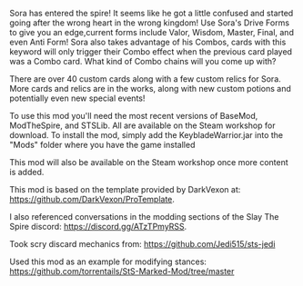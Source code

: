 Sora has entered the spire! It seems like he got a little confused and started going after the wrong heart in the 
wrong kingdom! Use Sora's Drive Forms to give you an edge,current forms include Valor, Wisdom, Master, Final, and even Anti Form! Sora also takes advantage of his Combos, 
cards with this keyword will only trigger their Combo effect when the previous card played was a Combo card. What kind of Combo 
chains will you come up with? 

There are over 40 custom cards along with a few custom relics for Sora.
More cards and relics are in the works, along with new custom potions and potentially even new special events!

To use this mod you'll need the most recent versions of BaseMod, ModTheSpire, and STSLib. All are available on the
Steam workshop for download. To install the mod, simply add the KeybladeWarrior.jar into the "Mods" folder where you have the game installed

This mod will also be available on the Steam workshop once more content is added.

This mod is based on the template provided by DarkVexon at: https://github.com/DarkVexon/ProTemplate.

I also referenced conversations in the modding sections of the Slay The Spire discord: https://discord.gg/ATzTPmyRSS.

Took scry discard mechanics from: https://github.com/Jedi515/sts-jedi

Used this mod as an example for modifying stances: https://github.com/torrentails/StS-Marked-Mod/tree/master